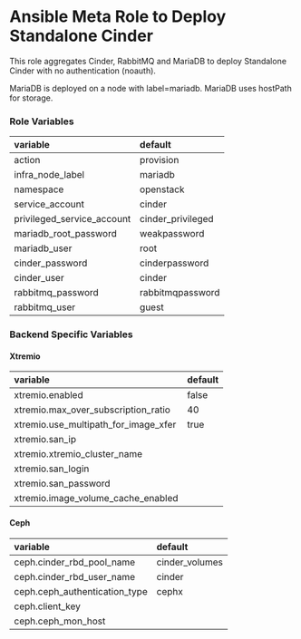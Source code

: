 # Ansible Meta Role to Deploy Standalone Cinder

This role aggregates Cinder, RabbitMQ and MariaDB to deploy Standalone
Cinder with no authentication (noauth). 

MariaDB is deployed on a node with label=mariadb. MariaDB uses hostPath
for storage. 

### Role Variables
| variable | default |
|:-------------|:-------------|
| action | provision |
| infra_node_label | mariadb |
| namespace | openstack |
| service_account | cinder |
| privileged_service_account | cinder_privileged |
| mariadb_root_password | weakpassword |
| mariadb_user | root |
| cinder_password | cinderpassword |
| cinder_user | cinder |
| rabbitmq_password | rabbitmqpassword |
| rabbitmq_user | guest |

### Backend Specific Variables

#### Xtremio
| variable | default |
|:-------------|:-------------|
| xtremio.enabled | false |
| xtremio.max_over_subscription_ratio | 40 |
| xtremio.use_multipath_for_image_xfer | true |
| xtremio.san_ip | |
| xtremio.xtremio_cluster_name | |
| xtremio.san_login | | 
| xtremio.san_password | |
| xtremio.image_volume_cache_enabled | |

#### Ceph
| variable | default |
|:-------------|:-------------|
| ceph.cinder_rbd_pool_name | cinder_volumes |
| ceph.cinder_rbd_user_name | cinder |
| ceph.ceph_authentication_type | cephx |
| ceph.client_key | |
| ceph.ceph_mon_host | |



